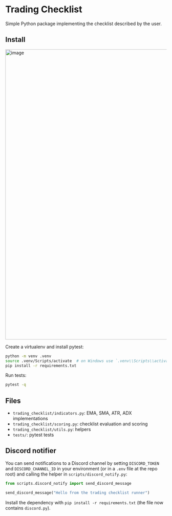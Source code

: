Trading Checklist
=================

Simple Python package implementing the checklist described by the user.

Install
-------
<img width="1421" height="907" alt="image" src="https://github.com/user-attachments/assets/e6d3e437-0592-4919-9108-04508133bb77" />

Create a virtualenv and install pytest:

```bash
python -m venv .venv
source .venv/Scripts/activate  # on Windows use `.venv\\Scripts\\activate`
pip install -r requirements.txt
```

Run tests:

```bash
pytest -q
```

Files
-----
- `trading_checklist/indicators.py`: EMA, SMA, ATR, ADX implementations
- `trading_checklist/scoring.py`: checklist evaluation and scoring
- `trading_checklist/utils.py`: helpers
- `tests/`: pytest tests

Discord notifier
----------------
You can send notifications to a Discord channel by setting `DISCORD_TOKEN`
and `DISCORD_CHANNEL_ID` in your environment (or in a `.env` file at the repo root)
and calling the helper in `scripts/discord_notify.py`:

```python
from scripts.discord_notify import send_discord_message

send_discord_message("Hello from the trading checklist runner")
```

Install the dependency with `pip install -r requirements.txt` (the file now
contains `discord.py`).
